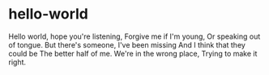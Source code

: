 # hello-world
Hello world, hope you're listening,
Forgive me if I'm young,
Or speaking out of tongue.
But there's someone, I've been missing
And I think that they could be
The better half of me.
We're in the wrong place,
Trying to make it right.
